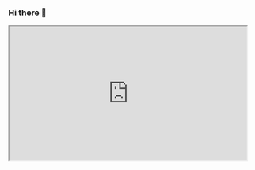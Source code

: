 ### Hi there 👋
 <div>
        <iframe src="https://giphy.com/embed/NLHq5dOtUtOUEjOr7W" width="480" height="270" </p>
        
    </div>
**Eddybr10/Eddybr10** is a ✨ _special_ ✨ repository because its `README.md` (this file) appears on your GitHub profile.

Here are some ideas to get you started:

- 🔭 I’m currently working on ...
- 🌱 I’m currently learning ...
- 👯 I’m looking to collaborate on ...
- 🤔 I’m looking for help with ...
- 💬 Ask me about ...
- 📫 How to reach me: ...
- 😄 Pronouns: ...
- ⚡ Fun fact: ...
-->
